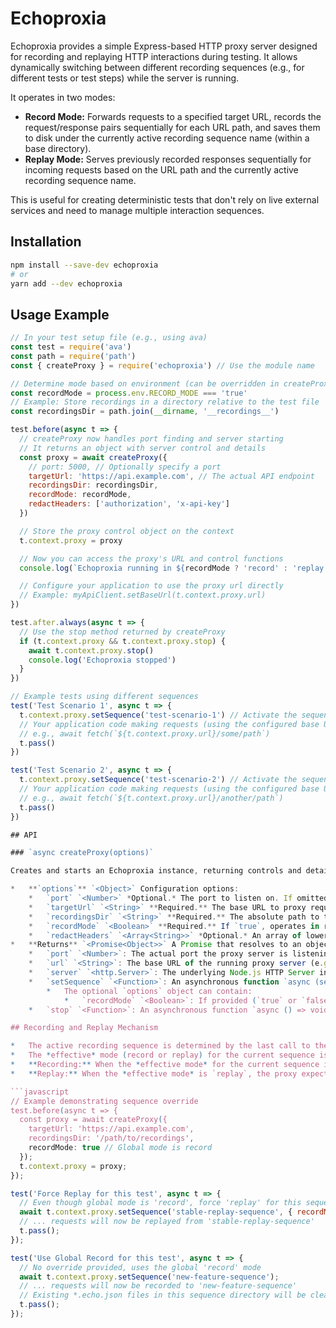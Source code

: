 # Echoproxia

Echoproxia provides a simple Express-based HTTP proxy server designed for recording and replaying HTTP interactions during testing. It allows dynamically switching between different recording sequences (e.g., for different tests or test steps) while the server is running.

It operates in two modes:

*   **Record Mode:** Forwards requests to a specified target URL, records the request/response pairs sequentially for each URL path, and saves them to disk under the currently active recording sequence name (within a base directory).
*   **Replay Mode:** Serves previously recorded responses sequentially for incoming requests based on the URL path and the currently active recording sequence name.

This is useful for creating deterministic tests that don't rely on live external services and need to manage multiple interaction sequences.

## Installation

```bash
npm install --save-dev echoproxia
# or
yarn add --dev echoproxia
```

## Usage Example

```javascript
// In your test setup file (e.g., using ava)
const test = require('ava')
const path = require('path')
const { createProxy } = require('echoproxia') // Use the module name

// Determine mode based on environment (can be overridden in createProxy options)
const recordMode = process.env.RECORD_MODE === 'true'
// Example: Store recordings in a directory relative to the test file
const recordingsDir = path.join(__dirname, '__recordings__')

test.before(async t => {
  // createProxy now handles port finding and server starting
  // It returns an object with server control and details
  const proxy = await createProxy({
    // port: 5000, // Optionally specify a port
    targetUrl: 'https://api.example.com', // The actual API endpoint
    recordingsDir: recordingsDir,
    recordMode: recordMode,
    redactHeaders: ['authorization', 'x-api-key']
  })

  // Store the proxy control object on the context
  t.context.proxy = proxy

  // Now you can access the proxy's URL and control functions
  console.log(`Echoproxia running in ${recordMode ? 'record' : 'replay'} mode on ${t.context.proxy.url}, using base directory ${recordingsDir}`)

  // Configure your application to use the proxy url directly
  // Example: myApiClient.setBaseUrl(t.context.proxy.url)
})

test.after.always(async t => {
  // Use the stop method returned by createProxy
  if (t.context.proxy && t.context.proxy.stop) {
    await t.context.proxy.stop()
    console.log('Echoproxia stopped')
  }
})

// Example tests using different sequences
test('Test Scenario 1', async t => {
  t.context.proxy.setSequence('test-scenario-1') // Activate the sequence via context
  // Your application code making requests (using the configured base URL)
  // e.g., await fetch(`${t.context.proxy.url}/some/path`)
  t.pass()
})

test('Test Scenario 2', async t => {
  t.context.proxy.setSequence('test-scenario-2') // Activate the sequence via context
  // Your application code making requests (using the configured base URL)
  // e.g., await fetch(`${t.context.proxy.url}/another/path`)
  t.pass()
})

## API

### `async createProxy(options)`

Creates and starts an Echoproxia instance, returning controls and details.

*   **`options`** `<Object>` Configuration options:
    *   `port` `<Number>` *Optional.* The port to listen on. If omitted, an available random port will be chosen.
    *   `targetUrl` `<String>` **Required.** The base URL to proxy requests to when in `recordMode`.
    *   `recordingsDir` `<String>` **Required.** The absolute path to the base directory where recording sequence subdirectories should be stored.
    *   `recordMode` `<Boolean>` **Required.** If `true`, operates in record mode. If `false`, operates in replay mode.
    *   `redactHeaders` `<Array<String>>` *Optional.* An array of lowercase header names whose values should be replaced with `[REDACTED]` in recordings. Defaults to `['authorization']`.
*   **Returns** `<Promise<Object>>` A Promise that resolves to an object with the following properties:
    *   `port` `<Number>`: The actual port the proxy server is listening on.
    *   `url` `<String>`: The base URL of the running proxy server (e.g., `http://localhost:<port>`).
    *   `server` `<http.Server>`: The underlying Node.js HTTP Server instance. Can be used to close the server (e.g., `proxy.server.close()`).
    *   `setSequence` `<Function>`: An asynchronous function `async (sequenceName <String>, options <Object>) => void` that sets the active recording sequence name. Recordings will be read from/written to `<recordingsDir>/<sequenceName>/` after this is called.
        *   The optional `options` object can contain:
            *   `recordMode` `<Boolean>`: If provided (`true` or `false`), this overrides the global `recordMode` setting for *this specific sequence activation*. If omitted, the global mode is used.
    *   `stop` `<Function>`: An asynchronous function `async () => void` that stops the proxy server.

## Recording and Replay Mechanism

*   The active recording sequence is determined by the last call to the `setSequence(sequenceName, options)` function.
*   The *effective* mode (record or replay) for the current sequence is determined by the `options.recordMode` passed to `setSequence`, falling back to the global `recordMode` if the option is not provided.
*   **Recording:** When the *effective mode* for the current sequence is `record`, calling `setSequence` will first **delete all existing `*.echo.json` files** within the directory `<recordingsDir>/<sequenceName>/`. Subsequently, each request proxied under that sequence name is saved. The recordings are stored in `.echo.json` files within the sequence directory: `<recordingsDir>/<sequenceName>/`. Each unique URL path gets its own JSON file (e.g., `_v1_users.echo.json`), containing an array with a single interaction (`{ request, response }`). This ensures recordings always reflect the latest session for a given sequence name when in record mode.
*   **Replay:** When the *effective mode* is `replay`, the proxy expects incoming requests to match the sequence recorded for the active `sequenceName`. When a request for a specific path arrives, the proxy finds the corresponding `.echo.json` file (falling back to `.json` for backwards compatibility) in the active sequence directory and serves the *next* available response from the recorded array (FIFO order). If no recording exists for the path, or if the sequence is exhausted, a 500 error is returned.

```javascript
// Example demonstrating sequence override
test.before(async t => {
  const proxy = await createProxy({
    targetUrl: 'https://api.example.com',
    recordingsDir: '/path/to/recordings',
    recordMode: true // Global mode is record
  });
  t.context.proxy = proxy;
});

test('Force Replay for this test', async t => {
  // Even though global mode is 'record', force 'replay' for this sequence
  await t.context.proxy.setSequence('stable-replay-sequence', { recordMode: false });
  // ... requests will now be replayed from 'stable-replay-sequence'
  t.pass();
});

test('Use Global Record for this test', async t => {
  // No override provided, uses the global 'record' mode
  await t.context.proxy.setSequence('new-feature-sequence');
  // ... requests will now be recorded to 'new-feature-sequence'
  // Existing *.echo.json files in this sequence directory will be cleared first.
  t.pass();
});
```